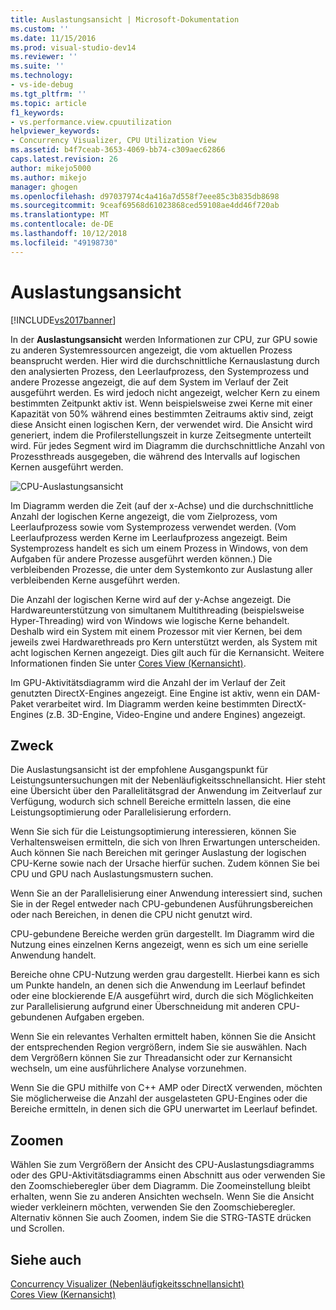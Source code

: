 ```yaml
---
title: Auslastungsansicht | Microsoft-Dokumentation
ms.custom: ''
ms.date: 11/15/2016
ms.prod: visual-studio-dev14
ms.reviewer: ''
ms.suite: ''
ms.technology:
- vs-ide-debug
ms.tgt_pltfrm: ''
ms.topic: article
f1_keywords:
- vs.performance.view.cpuutilization
helpviewer_keywords:
- Concurrency Visualizer, CPU Utilization View
ms.assetid: b4f7ceab-3653-4069-bb74-c309aec62866
caps.latest.revision: 26
author: mikejo5000
ms.author: mikejo
manager: ghogen
ms.openlocfilehash: d97037974c4a416a7d558f7eee85c3b835db8698
ms.sourcegitcommit: 9ceaf69568d61023868ced59108ae4dd46f720ab
ms.translationtype: MT
ms.contentlocale: de-DE
ms.lasthandoff: 10/12/2018
ms.locfileid: "49198730"
---
```

# <a name="utilization-view"></a>Auslastungsansicht
[!INCLUDE[vs2017banner](../includes/vs2017banner.md)]

In der **Auslastungsansicht** werden Informationen zur CPU, zur GPU sowie zu anderen Systemressourcen angezeigt, die vom aktuellen Prozess beansprucht werden. Hier wird die durchschnittliche Kernauslastung durch den analysierten Prozess, den Leerlaufprozess, den Systemprozess und andere Prozesse angezeigt, die auf dem System im Verlauf der Zeit ausgeführt werden. Es wird jedoch nicht angezeigt, welcher Kern zu einem bestimmten Zeitpunkt aktiv ist. Wenn beispielsweise zwei Kerne mit einer Kapazität von 50% während eines bestimmten Zeitraums aktiv sind, zeigt diese Ansicht einen logischen Kern, der verwendet wird. Die Ansicht wird generiert, indem die Profilerstellungszeit in kurze Zeitsegmente unterteilt wird. Für jedes Segment wird im Diagramm die durchschnittliche Anzahl von Prozessthreads ausgegeben, die während des Intervalls auf logischen Kernen ausgeführt werden.  
  
 ![CPU-Auslastungsansicht](../profiling/media/vsts-ppacpuutil.png "VSTS_PPAcpuUtil")  
  
 Im Diagramm werden die Zeit (auf der x-Achse) und die durchschnittliche Anzahl der logischen Kerne angezeigt, die vom Zielprozess, vom Leerlaufprozess sowie vom Systemprozess verwendet werden. (Vom Leerlaufprozess werden Kerne im Leerlaufprozess angezeigt. Beim Systemprozess handelt es sich um einem Prozess in Windows, von dem Aufgaben für andere Prozesse ausgeführt werden können.) Die verbleibenden Prozesse, die unter dem Systemkonto zur Auslastung aller verbleibenden Kerne ausgeführt werden.  
  
 Die Anzahl der logischen Kerne wird auf der y-Achse angezeigt. Die Hardwareunterstützung von simultanem Multithreading (beispielsweise Hyper-Threading) wird von Windows wie logische Kerne behandelt. Deshalb wird ein System mit einem Prozessor mit vier Kernen, bei dem jeweils zwei Hardwarethreads pro Kern unterstützt werden, als System mit acht logischen Kernen angezeigt. Dies gilt auch für die Kernansicht. Weitere Informationen finden Sie unter [Cores View (Kernansicht)](../profiling/cores-view.md).  
  
 Im GPU-Aktivitätsdiagramm wird die Anzahl der im Verlauf der Zeit genutzten DirectX-Engines angezeigt.  Eine Engine ist aktiv, wenn ein DAM-Paket verarbeitet wird.  Im Diagramm werden keine bestimmten DirectX-Engines (z.B. 3D-Engine, Video-Engine und andere Engines) angezeigt.  
  
## <a name="purpose"></a>Zweck  
 Die Auslastungsansicht ist der empfohlene Ausgangspunkt für Leistungsuntersuchungen mit der Nebenläufigkeitsschnellansicht. Hier steht eine Übersicht über den Parallelitätsgrad der Anwendung im Zeitverlauf zur Verfügung, wodurch sich schnell Bereiche ermitteln lassen, die eine Leistungsoptimierung oder Parallelisierung erfordern.  
  
 Wenn Sie sich für die Leistungsoptimierung interessieren, können Sie Verhaltensweisen ermitteln, die sich von Ihren Erwartungen unterscheiden. Auch können Sie nach Bereichen mit geringer Auslastung der logischen CPU-Kerne sowie nach der Ursache hierfür suchen. Zudem können Sie bei CPU und GPU nach Auslastungsmustern suchen.  
  
 Wenn Sie an der Parallelisierung einer Anwendung interessiert sind, suchen Sie in der Regel entweder nach CPU-gebundenen Ausführungsbereichen oder nach Bereichen, in denen die CPU nicht genutzt wird.  
  
 CPU-gebundene Bereiche werden grün dargestellt. Im Diagramm wird die Nutzung eines einzelnen Kerns angezeigt, wenn es sich um eine serielle Anwendung handelt.  
  
 Bereiche ohne CPU-Nutzung werden grau dargestellt. Hierbei kann es sich um Punkte handeln, an denen sich die Anwendung im Leerlauf befindet oder eine blockierende E/A ausgeführt wird, durch die sich Möglichkeiten zur Parallelisierung aufgrund einer Überschneidung mit anderen CPU-gebundenen Aufgaben ergeben.  
  
 Wenn Sie ein relevantes Verhalten ermittelt haben, können Sie die Ansicht der entsprechenden Region vergrößern, indem Sie sie auswählen. Nach dem Vergrößern können Sie zur Threadansicht oder zur Kernansicht wechseln, um eine ausführlichere Analyse vorzunehmen.  
  
 Wenn Sie die GPU mithilfe von C++ AMP oder DirectX verwenden, möchten Sie möglicherweise die Anzahl der ausgelasteten GPU-Engines oder die Bereiche ermitteln, in denen sich die GPU unerwartet im Leerlauf befindet.  
  
## <a name="zooming"></a>Zoomen  
 Wählen Sie zum Vergrößern der Ansicht des CPU-Auslastungsdiagramms oder des GPU-Aktivitätsdiagramms einen Abschnitt aus oder verwenden Sie den Zoomschieberegler über dem Diagramm. Die Zoomeinstellung bleibt erhalten, wenn Sie zu anderen Ansichten wechseln. Wenn Sie die Ansicht wieder verkleinern möchten, verwenden Sie den Zoomschieberegler. Alternativ können Sie auch Zoomen, indem Sie die STRG-TASTE drücken und Scrollen.  
  
## <a name="see-also"></a>Siehe auch  
 [Concurrency Visualizer (Nebenläufigkeitsschnellansicht)](../profiling/concurrency-visualizer.md)   
 [Cores View (Kernansicht)](../profiling/cores-view.md)



